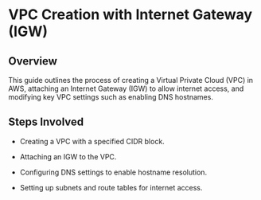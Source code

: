 # VPC Creation with Internet Gateway (IGW)
## Overview

This guide outlines the process of creating a Virtual Private Cloud (VPC) in AWS, attaching an Internet Gateway (IGW) to allow internet access, and modifying key VPC settings such as enabling DNS hostnames.

## Steps Involved

* Creating a VPC with a specified CIDR block.

* Attaching an IGW to the VPC.

* Configuring DNS settings to enable hostname resolution.

* Setting up subnets and route tables for internet access.
